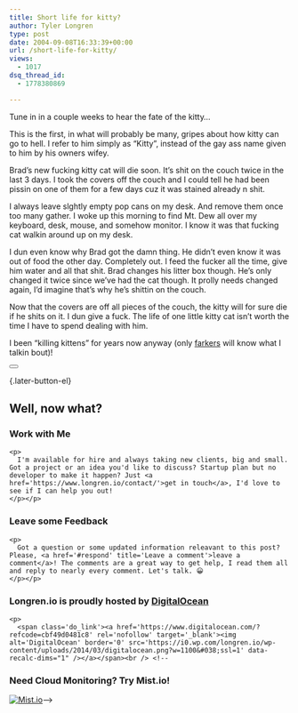 ```yaml
---
title: Short life for kitty?
author: Tyler Longren
type: post
date: 2004-09-08T16:33:39+00:00
url: /short-life-for-kitty/
views:
  - 1017
dsq_thread_id:
  - 1778380869

---
```

Tune in in a couple weeks to hear the fate of the kitty&#8230;

This is the first, in what will probably be many, gripes about how kitty can go to hell. I refer to him simply as &#8220;Kitty&#8221;, instead of the gay ass name given to him by his owners wifey.

Brad&#8217;s new fucking kitty cat will die soon. It&#8217;s shit on the couch twice in the last 3 days. I took the covers off the couch and I could tell he had been pissin on one of them for a few days cuz it was stained already n shit.

I always leave slghtly empty pop cans on my desk. And remove them once too many gather. I woke up this morning to find Mt. Dew all over my keyboard, desk, mouse, and somehow monitor. I know it was that fucking cat walkin around up on my desk.

I dun even know why Brad got the damn thing. He didn&#8217;t even know it was out of food the other day. Completely out. I feed the fucker all the time, give him water and all that shit. Brad changes his litter box though. He&#8217;s only changed it twice since we&#8217;ve had the cat though. It prolly needs changed again, I&#8217;d imagine that&#8217;s why he&#8217;s shittin on the couch.

Now that the covers are off all pieces of the couch, the kitty will for sure die if he shits on it. I dun give a fuck. The life of one little kitty cat isn&#8217;t worth the time I have to spend dealing with him.

I been &#8220;killing kittens&#8221; for years now anyway (only [farkers][1] will know what I talkin bout)! 

<div class="wpulike wpulike-default " >
  <div class="wp_ulike_general_class wp_ulike_is_not_liked">
    <button type="button"
					aria-label="Like Button"
					data-ulike-id="1683"
					data-ulike-nonce="3ca1d27f38"
					data-ulike-type="likeThis"
					data-ulike-template="wpulike-default"
					data-ulike-display-likers="0"
					data-ulike-disable-pophover="0"
					class="wp_ulike_btn wp_ulike_put_image wp_likethis_1683"></button><span class="count-box"></span>
  </div>
</div>

[][2]{.later-button-el}

<div class='what-next'>
  <h2>
    Well, now what?
  </h2>
  
  <div class='hire'>
    <h3>
      Work with Me
    </h3>
    
    <p>
      I'm available for hire and always taking new clients, big and small. Got a project or an idea you'd like to discuss? Startup plan but no developer to make it happen? Just <a href='https://www.longren.io/contact/'>get in touch</a>, I'd love to see if I can help you out!
    </p></p>
  </div>
  
  <div class='hire'>
    <h3>
      Leave some Feedback
    </h3>
    
    <p>
      Got a question or some updated information releavant to this post? Please, <a href='#respond' title='Leave a comment'>leave a comment</a>! The comments are a great way to get help, I read them all and reply to nearly every comment. Let's talk. 😀
    </p></p>
  </div>
  
  <div class='now-what-bottom-ad'>
    <h3>
      Longren.io is proudly hosted by <a href='https://www.digitalocean.com/?refcode=cbf49d0481c8'>DigitalOcean</a>
    </h3>
    
    <p>
      <span class='do_link'><a href='https://www.digitalocean.com/?refcode=cbf49d0481c8' rel='nofollow' target='_blank'><img alt='DigitalOcean' border='0' src='https://i0.wp.com/longren.io/wp-content/uploads/2014/03/digitalocean.png?w=1100&#038;ssl=1' data-recalc-dims="1" /></a></span><br /> <!--

<h3>Need Cloud Monitoring? Try Mist.io!</h3>

<span class='do_link'><a href='http://mist.io/?ref=tyler' rel='nofollow' target='_blank'><img alt='Mist.io' border='0' src='https://i0.wp.com/longren.io/wp-content/uploads/2014/04/mistio.jpg?w=1100&#038;ssl=1' data-recalc-dims="1"></a></span>--></div> </div>

 [1]: http://www.fark.com/
 [2]: #